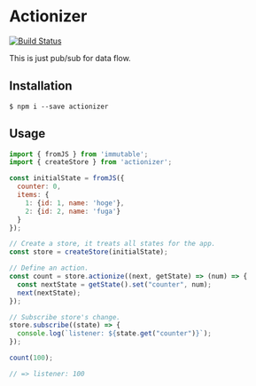 # Actionizer
[![Build Status](https://travis-ci.org/oreshinya/actionizer.svg?branch=master)](https://travis-ci.org/oreshinya/actionizer)

This is just pub/sub for data flow.

## Installation

```
$ npm i --save actionizer
```

## Usage

```javascript
import { fromJS } from 'immutable';
import { createStore } from 'actionizer';

const initialState = fromJS({
  counter: 0,
  items: {
    1: {id: 1, name: 'hoge'},
    2: {id: 2, name: 'fuga'}
  }
});

// Create a store, it treats all states for the app.
const store = createStore(initialState);

// Define an action.
const count = store.actionize((next, getState) => (num) => {
  const nextState = getState().set("counter", num);
  next(nextState);
});

// Subscribe store's change.
store.subscribe((state) => {
  console.log(`listener: ${state.get("counter")}`);
});

count(100);

// => listener: 100

```
